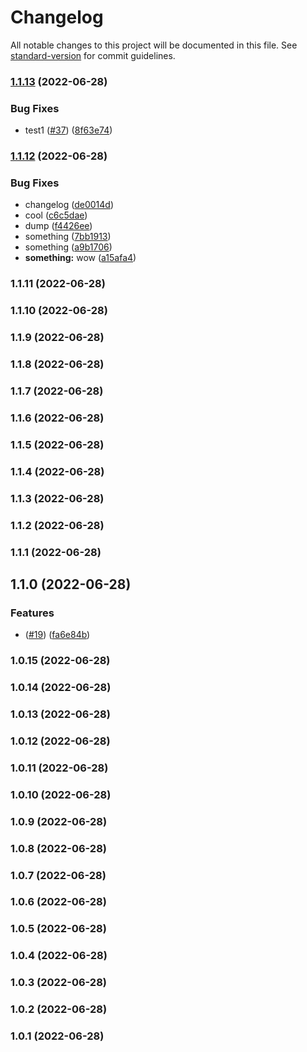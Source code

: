 # Changelog

All notable changes to this project will be documented in this file. See [standard-version](https://github.com/conventional-changelog/standard-version) for commit guidelines.

### [1.1.13](https://github.com/VegarRingdalAibel/actiontest/compare/v1.1.12...v1.1.13) (2022-06-28)


### Bug Fixes

* test1 ([#37](https://github.com/VegarRingdalAibel/actiontest/issues/37)) ([8f63e74](https://github.com/VegarRingdalAibel/actiontest/commits/8f63e745d4727f6ff3dccb8d15b26ecf5338308b))

### [1.1.12](https://github.com/VegarRingdalAibel/actiontest/compare/v1.1.11...v1.1.12) (2022-06-28)


### Bug Fixes

* changelog ([de0014d](https://github.com/VegarRingdalAibel/actiontest/commits/de0014d371618836700b0baa9d2bd58b10c5339f))
* cool ([c6c5dae](https://github.com/VegarRingdalAibel/actiontest/commits/c6c5daeb307d4f4e41d594c6a3d538b5b4d9c279))
* dump ([f4426ee](https://github.com/VegarRingdalAibel/actiontest/commits/f4426ee83fd63059e536ca9a803ee61dcee5717e))
* something ([7bb1913](https://github.com/VegarRingdalAibel/actiontest/commits/7bb1913c2148e304fa1cb050308c65b62888b528))
* something ([a9b1706](https://github.com/VegarRingdalAibel/actiontest/commits/a9b1706d4d803f43994618ca56dc1e11323a195e))
* **something:** wow ([a15afa4](https://github.com/VegarRingdalAibel/actiontest/commits/a15afa4a226ce9834ba66e2090c81b4c8c84f016))

### 1.1.11 (2022-06-28)

### 1.1.10 (2022-06-28)

### 1.1.9 (2022-06-28)

### 1.1.8 (2022-06-28)

### 1.1.7 (2022-06-28)

### 1.1.6 (2022-06-28)

### 1.1.5 (2022-06-28)

### 1.1.4 (2022-06-28)

### 1.1.3 (2022-06-28)

### 1.1.2 (2022-06-28)

### 1.1.1 (2022-06-28)

## 1.1.0 (2022-06-28)


### Features

* ([#19](https://github.com/VegarRingdalAibel/actiontest/issues/19)) ([fa6e84b](https://github.com/VegarRingdalAibel/actiontest/commits/fa6e84b168dec3c5e5443d9cc603d8f8a06eb595))

### 1.0.15 (2022-06-28)

### 1.0.14 (2022-06-28)

### 1.0.13 (2022-06-28)

### 1.0.12 (2022-06-28)

### 1.0.11 (2022-06-28)

### 1.0.10 (2022-06-28)

### 1.0.9 (2022-06-28)

### 1.0.8 (2022-06-28)

### 1.0.7 (2022-06-28)

### 1.0.6 (2022-06-28)

### 1.0.5 (2022-06-28)

### 1.0.4 (2022-06-28)

### 1.0.3 (2022-06-28)

### 1.0.2 (2022-06-28)

### 1.0.1 (2022-06-28)
